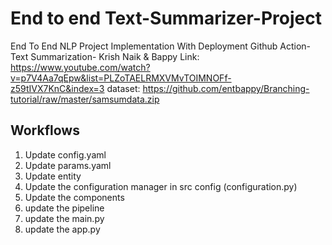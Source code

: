 # End to end Text-Summarizer-Project

End To End NLP Project Implementation With Deployment Github Action- Text Summarization- Krish Naik & Bappy
Link: https://www.youtube.com/watch?v=p7V4Aa7qEpw&list=PLZoTAELRMXVMvTOIMNOFf-z59tIVX7KnC&index=3
dataset: https://github.com/entbappy/Branching-tutorial/raw/master/samsumdata.zip

## Workflows

1. Update config.yaml
2. Update params.yaml
3. Update entity
4. Update the configuration manager in src config (configuration.py)
5. Update the components
6. update the pipeline
7. update the main.py
8. update the app.py

